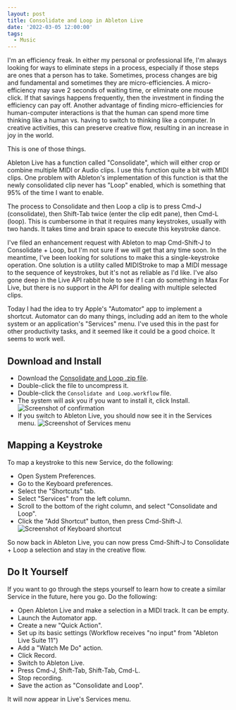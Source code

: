 ```yaml
---
layout: post
title: Consolidate and Loop in Ableton Live
date: '2022-03-05 12:00:00'
tags:
  - Music
---
```


I'm an efficiency freak. In either my personal or professional life, I'm always looking for ways to eliminate steps in a process, especially if those steps are ones that a person has to take. Sometimes, process changes are big and fundamental and sometimes they are micro-efficiencies. A micro-efficiency may save 2 seconds of waiting time, or eliminate one mouse click. If that savings happens frequently, then the investment in finding the efficiency can pay off. Another advantage of finding micro-efficiencies for human-computer interactions is that the human can spend more time thinking like a human vs. having to switch to thinking like a computer. In creative activities, this can preserve creative flow, resulting in an increase in joy in the world.

This is one of those things.

Ableton Live has a function called "Consolidate", which will either crop or combine multiple MIDI or Audio clips. I use this function quite a bit with MIDI clips. One problem with Ableton's implementation of this function is that the newly consolidated clip never has "Loop" enabled, which is something that 95% of the time I want to enable.

The process to Consolidate and then Loop a clip is to press Cmd-J (consolidate), then Shift-Tab twice (enter the clip edit pane), then Cmd-L (loop). This is cumbersome in that it requires many keystrokes, usually with two hands. It takes time and brain space to execute this keystroke dance.

I've filed an enhancement request with Ableton to map Cmd-Shift-J to Consolidate + Loop, but I'm not sure if we will get that any time soon. In the meantime, I've been looking for solutions to make this a single-keystroke operation. One solution is a utility called MIDIStroke to map a MIDI message to the sequence of keystrokes, but it's not as reliable as I'd like. I've also gone deep in the Live API rabbit hole to see if I can do something in Max For Live, but there is no support in the API for dealing with multiple selected clips.

Today I had the idea to try Apple's "Automator" app to implement a shortcut. Automator can do many things, including add an item to the whole system or an application's "Services" menu. I've used this in the past for other productivity tasks, and it seemed like it could be a good choice. It seems to work well.

## Download and Install

- Download the [Consolidate and Loop .zip file](/images/consolidateAndLoop/ConsolidateAndLoop.zip).
- Double-click the file to uncompress it.
- Double-click the `Consolidate and Loop.workflow` file.
- The system will ask you if you want to install it, click Install.
  ![Screenshot of confirmation](/images/consolidateAndLoop/install.png)
- If you switch to Ableton Live, you should now see it in the Services menu.
  ![Screenshot of Services menu](/images/consolidateAndLoop/services_menu.png)

## Mapping a Keystroke

To map a keystroke to this new Service, do the following:

- Open System Preferences.
- Go to the Keyboard preferences.
- Select the "Shortcuts" tab.
- Select "Services" from the left column.
- Scroll to the bottom of the right column, and select "Consolidate and Loop".
- Click the "Add Shortcut" button, then press Cmd-Shift-J.
  ![Screenshot of Keyboard shortcut](/images/consolidateAndLoop/key_shortcut.png)

So now back in Ableton Live, you can now press Cmd-Shift-J to Consolidate + Loop a selection and stay in the creative flow.

## Do It Yourself

If you want to go through the steps yourself to learn how to create a similar Service in the future, here you go. Do the following:

- Open Ableton Live and make a selection in a MIDI track. It can be empty.
- Launch the Automator app.
- Create a new "Quick Action".
- Set up its basic settings (Workflow receives "no input" from "Ableton Live Suite 11")
- Add a "Watch Me Do" action.
- Click Record.
- Switch to Ableton Live.
- Press Cmd-J, Shift-Tab, Shift-Tab, Cmd-L.
- Stop recording.
- Save the action as "Consolidate and Loop".

It will now appear in Live's Services menu.
